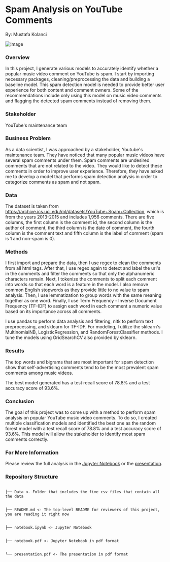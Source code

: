 
# Spam Analysis on YouTube Comments
By: Mustafa Kolanci


![image](https://i.ytimg.com/vi/al2AN2pbnu8/maxresdefault.jpg)


###  Overview
In this project, I generate various models to accurately identify whether a popular music video comment on YouTube is spam. I start by importing necessary packages, cleaning/preprocessing the data and building a baseline model. This spam detection model is needed to provide better user experience for both content and comment owners. Some of the recommendations include only using this model on music video comments and flagging the detected spam comments instead of removing them.


### Stakeholder
YouTube's maintenance team

### Business Problem
As a data scientist, I was approached by a stakeholder, Youtube's maintenance team. They have noticed that many popular music videos have several spam comments under them. Spam comments are undesired comments that are not related to the video. They would like to detect these comments in order to improve user experience. Therefore, they have asked me to develop a model that performs spam detection analysis in order to categorize comments as spam and not spam.


### Data
The dataset is taken from https://archive.ics.uci.edu/ml/datasets/YouTube+Spam+Collection, which is from the years 2013-2015 and includes  1,956 comments. There are five columns, the first column is the comment id, the second column is the author of comment, the third column is the date of comment, the fourth column is the comment text and fifth column is the label of comment (spam is 1 and non-spam is 0).

### Methods
I first import and prepare the data, then I use regex to clean the comments from all html tags. After that, I use regex again to detect and label the url's in the comments and filter the comments so that only the alphanumeric characters remain. Next, I tokenize the comments to split each comment into words so that each word is a feature in the model. I also remove common English stopwords as they provide little to no value to spam analysis. Then, I use lemmatization to group words with the same meaning together as one word. Finally, I use Term Frequency - Inverse Document Frequency (TF-IDF) to assign each word in each comment a numeric value based on its importance across all comments. 

I use pandas to perform data analysis and filtering, nltk to perform text preprocessing, and sklearn for TF-IDF. For modeling, I utilize the sklearn's MultinomialNB, LogisticRegression, and RandomForestClassifier methods. I tune the models using GridSearchCV also provided by sklearn.

### Results

The top words and bigrams that are most important for spam detection show that self-advertising comments tend to be the most prevalent spam comments among music videos. 

The best model generated has a test recall score of 78.8% and a test accuracy score of 93.6%.

### Conclusion 
The goal of this project was to come up with a method to perform spam analysis on popular YouTube music video comments. To do so, I created multiple classification models and identified the best one as the random forest model with a test recall score of 78.8% and a test accuracy score of 93.6%. This model will allow the stakeholder to identify most spam comments correctly.

### For More Information
Please review the full analysis in the [Jupyter Notebook](https://github.com/mfurkankolanci/CapstoneProject/blob/master/notebook.ipynb) or the [presentation](https://github.com/mfurkankolanci/CapstoneProject/blob/master/presentation.pdf).

### Repository Structure

```

├── Data <- Folder that includes the five csv files that contain all the data


├── README.md <- The top-level README for reviewers of this project, you are reading it right now


├── notebook.ipynb <- Jupyter Notebook


├── notebook.pdf <- Jupyter Notebook in pdf format 


└── presentation.pdf <- The presentation in pdf format
